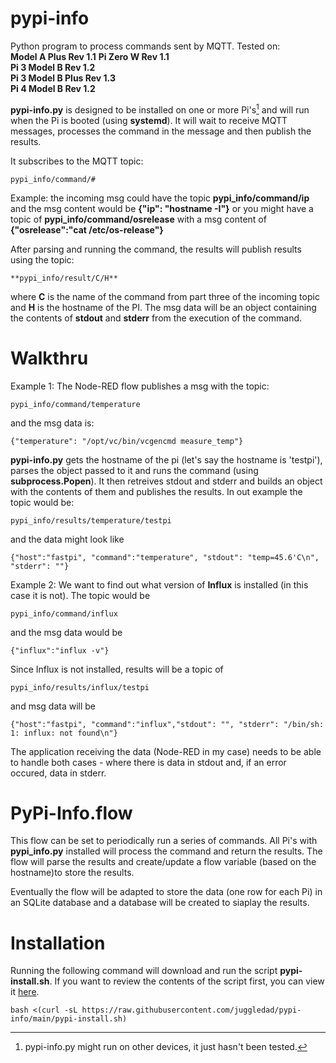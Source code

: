 # pypi-info
Python program to process commands sent by MQTT. Tested on:  
**Model A Plus Rev 1.1**
**Pi Zero W Rev 1.1**  
**Pi 3 Model B Rev 1.2**  
**Pi 3 Model B Plus Rev 1.3**  
**Pi 4 Model B Rev 1.2**  

**pypi-info.py** is designed to be installed on one or more Pi's[^1] and will run when the Pi is booted (using **systemd**). It will wait to receive MQTT messages, processes the command in the message and then publish the results. 

It subscribes to the MQTT topic: 
```
pypi_info/command/#
```

Example: the incoming msg could have the topic **pypi_info/command/ip** and the msg content would be **{"ip": "hostname -I"}** or you might have a topic of **pypi_info/command/osrelease** with a msg content of **{"osrelease":"cat /etc/os-release"}**

After parsing and running the command, the results will publish results using the topic: 
```
**pypi_info/result/C/H**  
```
where **C** is the name of the command from part three of the incoming topic and **H** is the hostname of the PI. The msg data will 
be an object containing the contents of **stdout** and **stderr** from the execution of the command. 

# Walkthru
Example 1: The Node-RED flow publishes a msg with the topic:
```
pypi_info/command/temperature
```
and the msg data is:
```
{"temperature": "/opt/vc/bin/vcgencmd measure_temp"}
```
**pypi-info.py** gets the hostname of the pi (let's say the hostname is 'testpi'), parses the object passed to it and runs the command (using **subprocess.Popen**). It then retreives stdout and stderr and builds an object with the contents of them and publishes the results. In out example the topic would be:
```
pypi_info/results/temperature/testpi
```
and the data might look like
```
{"host":"fastpi", "command":"temperature", "stdout": "temp=45.6'C\n", "stderr": ""}
```
Example 2: We want to find out what version of **Influx** is installed (in this case it is not). The topic would be
```
pypi_info/command/influx
```
and the msg data would be
```
{"influx":"influx -v"}
```
Since Influx is not installed, results will be a topic of
```
pypi_info/results/influx/testpi
```
and msg data will be
```
{"host":"fastpi", "command":"influx","stdout": "", "stderr": "/bin/sh: 1: influx: not found\n"}
```
The application receiving the data (Node-RED in my case) needs to be able to handle both cases - where there is data in stdout and, if an error occured, data in stderr.

# PyPi-Info.flow
This flow can be set to periodically run a series of commands. All Pi's with **pypi_info.py** installed will process the command and return the results. The flow will parse the results and create/update a flow variable (based on the hostname)to store the results.

Eventually the flow will be adapted to store the data (one row for each Pi) in an SQLite database and a database will be created to siaplay the results.

# Installation
Running the following command will download and run the script **pypi-install.sh**. If you want to review the contents of the script first, you can view it [here](https://github.com/juggledad/pypi-info/blob/main/pypi-install.sh).
```
bash <(curl -sL https://raw.githubusercontent.com/juggledad/pypi-info/main/pypi-install.sh)
```

[^1]: pypi-info.py might run on other devices, it just hasn't been tested.
